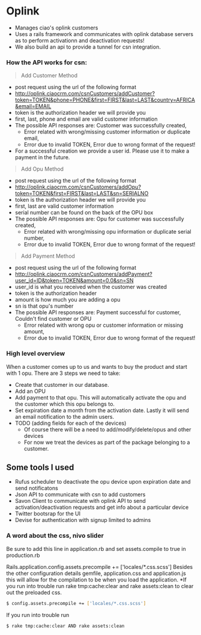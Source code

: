 # Oplink

- Manages ciao's oplink customers
- Uses a rails framework and communicates with oplink database servers as to perform activationn and deactivation requests!
- We also build an api to provide a tunnel for csn integration.

### How the API works for csn:
> Add Customer Method
* post request using the url of the following format
* http://oplink.ciaocrm.com/csnCustomers/addCustomer?token=TOKEN&phone=PHONE&first=FIRST&last=LAST&country=AFRICA&email=EMAIL
* token is the authorization header we will provide you
* first, last, phone and email are valid customer information
* The possible API responses are: Customer was successfully created,
  - Error related with wrong/missing customer information or duplicate email,
  - Error due to invalid TOKEN, Error due to wrong format of the request!
* For a successful creation we provide a user id. Please use it to make a payment in the future.

> Add Opu Method
* post request using the url of the following format
* http://oplink.ciaocrm.com/csnCustomers/addOpu?token=TOKEN&first=FIRST&last=LAST&sn=SERIALNO
* token is the authorization header we will provide you
* first, last are valid customer information
* serial number can be found on the back of the OPU box
* The possible API responses are: Opu for customer was successfully created,
  - Error related with wrong/missing opu information or duplicate serial number,
  - Error due to invalid TOKEN, Error due to wrong format of the request!

> Add Payment Method
* post request using the url of the following format
* http://oplink.ciaocrm.com/csnCustomers/addPayment?user_id=ID&token=TOKEN&amount=0.0&sn=SN
* user_id is what you received when the customer was created
* token is the authorization header
* amount is how much you are adding a opu
* sn is that opu's number
* The possible API responses are: Payment successful for customer, Couldn't find customer or OPU
  - Error related with wrong opu or customer information or missing amount,
  - Error due to invalid TOKEN, Error due to wrong format of the request!

### High level overview
When a customer comes up to us and wants to buy the product and start with 1 opu.
There are 3 steps we need to take:
- Create that customer in our database.
- Add an OPU
- Add payment to that opu. This will automatically activate the opu and the customer which this opu belongs to.
- Set expiration date a month from the activation date. Lastly it will send an email notification to the admin users.
- TODO (adding fields for each of the devices)
  - Of course there will be a need to add/modify/delete/opus and other devices
  - For now we treat the devices as part of the package belonging to a customer.


## Some tools I used
- Rufus scheduler to deactivate the opu device upon expiration date and send notificatons
- Json API to communicate with csn to add customers
- Savon Client to communicate with oplink API to send activation/deactivation requests and get info about a particular device
- Twitter bootsrap for the UI
- Devise for authentication with signup limited to admins

### A word about the css, nivo slider
Be sure to add this line in application.rb and set assets.compile to true in production.rb

Rails.application.config.assets.precompile += ['locales/*.css.scss']
Besides the other configuration details gemfile, application.css and application.js this will
allow for the compilation to be when you load the application.
*If you run into trouble run rake tmp:cache:clear and rake assets:clean to clear out the preloaded css.

```sh
$ config.assets.precompile += ['locales/*.css.scss']
```
If you run into trouble run
```sh
$ rake tmp:cache:clear AND rake assets:clean
```
